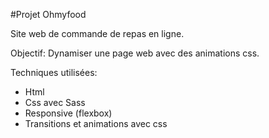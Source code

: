 #Projet Ohmyfood

Site web de commande de repas en ligne.

Objectif: Dynamiser une page web avec des animations css.

Techniques utilisées:

- Html
- Css avec Sass
- Responsive (flexbox)
- Transitions et animations avec css

